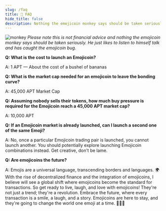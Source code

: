 ```yaml
---
slug: /faq
title: 💬 FAQ
hide_title: false
description: Nothing the emojicoin monkey says should be taken seriously.
---
```


![monkey](./monkey.png "monkey")
*Please note this is not financial advice and nothing the emojicoin monkey says
should be taken seriously. He just likes to listen to himself talk and has
caught the emojicoin bug.*

**Q: What is the cost to launch an Emojicoin?**

A:  1 APT — About the cost of a bushel of bananas

<!-- markdownlint-disable MD013 -->

**Q: What is the market cap needed for an emojicoin to leave the bonding curve?**

<!-- markdownlint-enable MD013 -->

A:  45,000 APT Market Cap

<!-- markdownlint-disable MD013 -->

**Q: Assuming nobody sells their tokens, how much buy pressure is required for the Emojicoin reach a 45,000 APT market cap?**

<!-- markdownlint-enable MD013 -->

A:  10,000 APT

<!-- markdownlint-disable MD013 -->

**Q: If an Emojicoin market is already launched, can I launch a second one of the same Emoji?**

<!-- markdownlint-enable MD013 -->

A:  No, once a particular Emojicoin trading pair is launched, you cannot launch
another. You should potentially explore launching Emojicoin combinations
instead. Get creative, don't be lame.

**Q: Are emojicoins the future?**

A: Emojis are a universal language, transcending borders and languages. 🌍 With
the rise of decentralized finance and the integration of emojicoins, I believe
will see a global shift where emojicoins become the standard for transactions.
So get ready to live, laugh, and love with emojicoins! They're not just a
trend; they're a revolution. Embrace the future, where every transaction is a
smile, a laugh, and a story. Emojicoins are here to stay, and they're going
to change the world one emoji at a time. 🌈🚀💖
